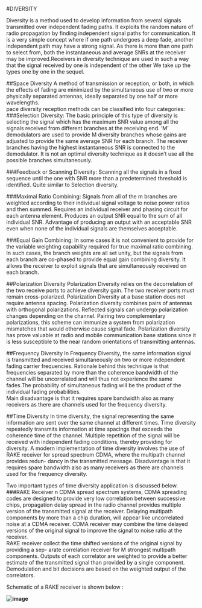 #DIVERSITY

Diversity is a method used to develop information from several signals transmitted
over independent fading paths. It exploits the random nature of radio propagation
by finding independent signal paths for communication. It is a very simple concept
where if one path undergoes a deep fade, another independent path may have a
strong signal. As there is more than one path to select from, both the instantaneous
and average SNRs at the receiver may be improved.Receivers in diversity technique are used in such a
way that the signal received by one is independent of the other
We take up the types one by one in the sequel. 

##Space Diversity 
A method of transmission or reception, or both, in which the effects of fading are
minimized by the simultaneous use of two or more physically separated antennas,
ideally separated by one half or more wavelengths. 
</br>
pace diversity reception methods can be classified into four categories:
###Selection Diversity:
The basic principle of this type of diversity is selecting the signal which has the maximum SNR value among all
the signals received from different branches at the receiving end.
’M’ demodulators are used to provide M diversity branches whose gains are
adjusted to provide the same average SNR for each branch. The receiver branches
having the highest instantaneous SNR is connected to the demodulator. It is not an
optimal diversity technique as it doesn’t use all the possible branches simultaneously.

###Feedback or Scanning Diversity:
Scanning all the signals in a fixed sequence until the one with SNR more than a
predetermined threshold is identified. Quite similar to Selection diversity. 

###Maximal Ratio Combining:
Signals from all of the m branches are weighted according to their individual
signal voltage to noise power ratios and then summed. Requires an individual receiver and
phasing circuit for each antenna element. Produces an output SNR equal to the
sum of all individual SNR. Advantage of producing an output with an acceptable
SNR even when none of the individual signals are themselves acceptable.

###Equal Gain Combining:
In some cases it is not convenient to provide for the variable weighting capability
required for true maximal ratio combining. In such cases, the branch weights are
all set unity, but the signals from each branch are co-phased to provide equal gain
combining diversity. It allows the receiver to exploit signals that are simultaneously
received on each branch.

##Polarization Diversity
Polarization Diversity relies on the decorrelation of the two receive ports to achieve
diversity gain. The two receiver ports must remain cross-polarized. Polarization
Diversity at a base station does not require antenna spacing. Polarization diversity
combines pairs of antennas with orthogonal polarizations. Reflected signals can undergo polarization
changes depending on the channel. Pairing two complementary polarizations, this
scheme can immunize a system from polarization mismatches that would otherwise
cause signal fade. Polarization diversity has prove valuable at radio and mobile communication 
base stations since it is less susceptible to the near random orientations
of transmitting antennas.

##Frequency Diversity
In Frequency Diversity, the same information signal is transmitted and received
simultaneously on two or more independent fading carrier frequencies. Rationale
behind this technique is that frequencies separated by more than the coherence
bandwidth of the channel will be uncorrelated and will thus not experience the same
fades.The probability of simultaneous fading will be the product of the individual
fading probabilities.
</br>
Main disadvantage is that it requires spare bandwidth also as many receivers as there are channels used
for the frequency diversity. 

##Time Diversity
In time diversity, the signal representing the same information are sent over the
same channel at different times. Time diversity repeatedly transmits information at
time spacings that exceeds the coherence time of the channel. Multiple repetition
of the signal will be received with independent fading conditions, thereby providing
for diversity. A modern implementation of time diversity involves the use of RAKE
receiver for spread spectrum CDMA, where the multipath channel provides redun-
dancy in the transmitted message. Disadvantage is that it requires spare bandwidth
also as many receivers as there are channels used for the frequency diversity.
</br>

Two important types of time diversity application is discussed below. 
###RAKE Receiver
n CDMA spread spectrum systems, CDMA spreading codes are designed to provide
very low correlation between successive chips, propagation delay spread in the radio
channel provides multiple version of the transmitted signal at the receiver. Delaying
multipath components by more than a chip duration, will appear like uncorrelated
noise at a CDMA receiver. CDMA receiver may combine the time delayed versions
of the original signal to improve the signal to noise ratio at the receiver.
</br>
RAKE receiver collect the time shifted versions of the original signal by providing a sep-
arate correlation receiver for M strongest multipath components. Outputs of each
correlator are weighted to provide a better estimate of the transmitted signal than
provided by a single component. Demodulation and bit decisions are based on the
weighted output of the correlators.

Schematic of a RAKE receiver is shown below : 

**![image](https://lh3.googleusercontent.com/Q98G6LYKqbLVS9_5j9_bSePIjpCoflJ7M1TnyyfJ6sOTuu4OqVnWG2Lyf7ODnilbK1L38BUrLmZh4sIIBX1-4FZT5-cl943DucvfZqEZsP8WYMBMUOxMoDP9q1WaPo-9tGj2Eyd_)**

